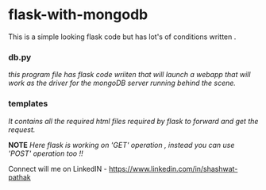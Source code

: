 # flask-with-mongodb

This is a simple looking flask code but has lot's of conditions written .

### db.py
_this program file has flask code wriiten that will launch a webapp that will work as the driver for the mongoDB server running behind the scene._

### templates
_It contains all the required html files required by flask to forward and get the request._

**NOTE** 
*Here flask is working on 'GET' operation , instead you can use 'POST' operation too !!*

Connect will me on LinkedIN - https://www.linkedin.com/in/shashwat-pathak
